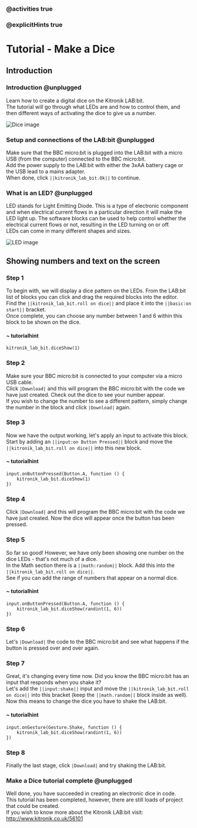 ### @activities true
### @explicitHints true

# Tutorial - Make a Dice

## Introduction
### Introduction @unplugged
Learn how to create a digital dice on the Kitronik LAB:bit.  
The tutorial will go through what LEDs are and how to control them, and then different ways of activating the dice to give us a number.

![Dice image](https://KitronikLtd.github.io/pxt-kitronik-lab-bit/assets/dice.png)

### Setup and connections of the LAB:bit @unplugged
Make sure that the BBC micro:bit is plugged into the LAB:bit with a micro USB (from the computer) connected to the BBC micro:bit.  
Add the power supply to the LAB:bit with either the 3xAA battery cage or the USB lead to a mains adapter.  
When done, click ``||kitronik_lab_bit.Ok||`` to continue.

### What is an LED? @unplugged
LED stands for Light Emitting Diode.  This is a type of electronic component and when electrical current flows in a particular direction it will make the LED light up.
The software blocks can be used to help control whether the electrical current flows or not, resulting in the LED turning on or off.  
LEDs can come in many different shapes and sizes.

![LED image](https://KitronikLtd.github.io/pxt-kitronik-lab-bit/assets/led.png)

## Showing numbers and text on the screen
### Step 1
To begin with, we will display a dice pattern on the LEDs. From the LAB:bit list of blocks you can click and drag the required blocks into the editor.  
Find the ``||kitronik_lab_bit.roll on dice||`` and place it into the ``||basic:on start||`` bracket.  
Once complete, you can choose any number between 1 and 6 within this block to be shown on the dice.
#### ~ tutorialhint
```blocks
kitronik_lab_bit.diceShow(1)
```

### Step 2
Make sure your BBC micro:bit is connected to your computer via a micro USB cable.  
Click ``|Download|`` and this will program the BBC micro:bit with the code we have just created. Check out the dice to see your number appear.  
If you wish to change the number to see a different pattern, simply change the number in the block and click ``|Download|`` again.

### Step 3
Now we have the output working, let's apply an input to activate this block.  
Start by adding an ``||input:on Button Pressed||`` block and move the ``||kitronik_lab_bit.roll on dice||`` into this new block.
#### ~ tutorialhint
```blocks
input.onButtonPressed(Button.A, function () {
    kitronik_lab_bit.diceShow(1)
})
```

### Step 4
Click ``|Download|`` and this will program the BBC micro:bit with the code we have just created. Now the dice will appear once the button has been pressed.

### Step 5
So far so good! However, we have only been showing one number on the dice LEDs - that's not much of a dice.  
In the Math section there is a ``||math:random||`` block. Add this into the ``||kitronik_lab_bit.roll on dice||``.  
See if you can add the range of numbers that appear on a normal dice.
#### ~ tutorialhint
```blocks
input.onButtonPressed(Button.A, function () {
    kitronik_lab_bit.diceShow(randint(1, 6))
})
```

### Step 6
Let's ``|Download|`` the code to the BBC micro:bit and see what happens if the button is pressed over and over again.

### Step 7
Great, it's changing every time now. Did you know the BBC micro:bit has an input that responds when you shake it?  
Let's add the ``||input:shake||`` input and move the ``||kitronik_lab_bit.roll on dice||`` into this bracket (keep the ``||math.random||`` block inside as well).  
Now this means to change the dice you have to shake the LAB:bit.
#### ~ tutorialhint
```blocks
input.onGesture(Gesture.Shake, function () {
    kitronik_lab_bit.diceShow(randint(1, 6))
})
```

### Step 8
Finally the last stage, click ``|Download|`` and try shaking the LAB:bit.

### Make a Dice tutorial complete @unplugged
Well done, you have succeeded in creating an electronic dice in code.  
This tutorial has been completed, however, there are still loads of project that could be created.  
If you wish to know more about the Kitronik LAB:bit visit:  
http://www.kitronik.co.uk/56101

